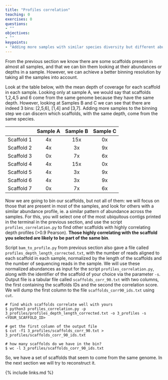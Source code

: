 ```yaml
---
title: "Profiles correlation"
teaching: 0
exercises: 0
questions:
- ""
objectives:
- ""
keypoints:
- "Adding more samples with similar species diversity but different abundances increases the binning resolution."
---
```


From the previous section we know there are some scaffolds present in almost all samples, and that we can bin them looking at their abundances or depths in a sample. However, we can achieve a better binning resolution by taking all the samples into account.

Look at the table below, with the mean depth of coverage for each scaffold in each sample. Looking only at sample A, we would say that scaffolds 1,2,4,5 and 6 come from the same genome because they have the same depth. However, looking at Samples B and C we can see that there are indeed 3 bins: [2,5,6], [1,4] and [3,7]. Adding more samples to the binning step we can discern which scaffolds, with the same depth, come from the same species.

|            	| Sample A 	| Sample B 	| Sample C 	|
|:----------:	|:--------:	|:--------:	|:--------:	|
| Scaffold 1 	|    4x    	|    15x   	|    0x    	|
| Scaffold 2 	|    4x    	|    3x    	|    9x    	|
| Scaffold 3 	|    0x    	|    7x    	|    6x    	|
| Scaffold 4 	|    4x    	|    15x   	|    0x    	|
| Scaffold 5 	|    4x    	|    3x    	|    9x    	|
| Scaffold 6 	|    4x    	|    3x    	|    9x    	|
| Scaffold 7 	|    0x    	|    7x    	|    6x    	|

Now we are going to bin our scaffolds, but not all of them: we will focus on those that are present in most of the samples, and look for others with a similar abundance profile, ie. a similar pattern of abundance across the samples. For this, you will select one of the most ubiquitous contigs printed in the terminal in the previous section, and use the script `profiles_correlation.py` to find other scaffolds with highly correlating depth profiles (>0.9 Pearson). **Those highly correlating with the scaffold you selected are likely to be part of the same bin**.

Script `bam_to_profile.py` from previous section also gave a file called `profiles_depth_length_corrected.txt`, with the number of reads aligned to each scaffold in each sample, normalized by the length of the scaffolds and the number of sequencing reads in the sample. We will use these normalized abundances as input for the script `profiles_correlation.py`, along with the identifier of the scaffold of your choice via the parameter `-s`. Output file is a tabular file called `scaffolds_corr_90.txt` with two columns, the first containing the scaffolds IDs and the second the correlation score. We will dump the first column to the file `scaffolds_corr90_ids.txt` using `cut`.

~~~
# find which scaffolds correlate well with yours
$ python3 profiles_correlation.py -p 3_profiles/profiles_depth_length_corrected.txt -o 3_profiles -s <YOUR_SCAFFOLD_ID>

# get the first column of the output file
$ cut -f1 3_profiles/scaffolds_corr_90.txt > 3_profiles/scaffolds_corr_90_ids.txt

# how many scaffolds do we have in the bin?
$ wc -l 3_profiles/scaffolds_corr_90_ids.txt
~~~

So, we have a set of scaffolds that seem to come from the same genome. In the next section we will try to reconstruct it.

{% include links.md %}
